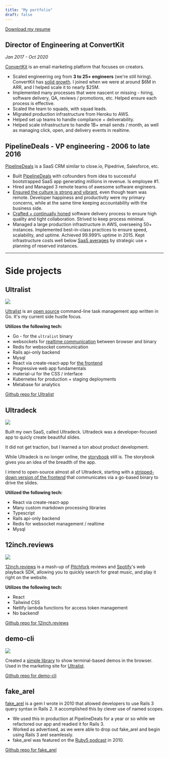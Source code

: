 ```yaml
---
title: "My portfolio"
draft: false
---
```


[Download my resume](/assets/grant-ammons-resume.pdf)

## Director of Engineering at ConvertKit

*Jan 2017 - Oct 2020*

[ConvertKit][ck] is an email marketing platform that focuses on creators.

* Scaled engineering org from **3 to 25+ engineers** (we're still hiring).  ConvertKit has [solid growth](https://convertkit.baremetrics.com/).  I joined when we were at around $6M in ARR, and I helped scale it to nearly $25M.
* Implemented many processes that were nascent or missing - hiring, software delivery, QA, reviews / promotions, etc. Helped ensure each process is effective.
* Scaled the team to squads, with squad leads.
* Migrated production infrastructure from Heroku to AWS.
* Helped set up teams to handle compliance + deliverability.
* Helped scale infrastructure to handle 1B+ email sends / month, as well as managing click, open, and delivery events in realtime.

## PipelineDeals - VP engineering - 2006 to late 2016

[PipelineDeals][pld] is a SaaS CRM similar to close.io, Pipedrive, Salesforce, etc.

* Built [PipelineDeals][pld] with cofounders from idea to successful bootstrapped SaaS app generating millions in revenue.  Is employee #1.
* Hired and Managed 3 remote teams of awesome software engineers.
* [Ensured the culture is strong and vibrant](https://medium.com/@gammons/4-awesome-ways-to-level-up-your-dev-team-32ab43f90678#.z6bh97clv), even though team was remote.  Developer happiness and productivity were my primary concerns, while at the same time keeping accountability with the business side.
* [Crafted + continually honed][scrum] software delivery process to ensure high quality and tight collaboration.  Strived to keep process minimal.
* Managed a large production infrastructure in AWS, overseeing 50+ instances.  Implemented best-in-class practices to ensure speed, scalability, and uptime.   Achieved 99.999% uptime in 2015.  Kept infrastructure costs well below [SaaS averages][saas] by strategic use + planning of reserved instances.

---

# Side projects

## Ultralist

![](/images/ultralist.png)

[Ultralist][ultralist] is an [open source](https://github.com/ultralist) command-line task management app written in Go.  It's my current side hustle focus.

**Utilizes the following tech:**

* Go - for the `ultralist` binary
* websockets for [realtime communication](https://github.com/ultralist/ultralist-websockets) between browser and binary
* Redis for websocket communication
* Rails api-only backend
* Mysql
* React via create-react-app for [the frontend](https://github.com/ultralist/ultralist-frontend)
* Progressive web app fundamentals
* material-ui for the CSS / interface
* Kubernetes for production + staging deployments
* Metabase for analytics

[Github repo for Ultralist](https://github.com/ultralist)

## Ultradeck

![](/images/ultradeck.png)

Built my own SaaS, called Ultradeck.  Ultradeck was a developer-focused app to quicly create beautiful slides.

It did not get traction, but I learned a ton about product development.

While Ultradeck is no longer online, the [storybook](https://stories.ultradeck.co) still is.  The storybook gives you an idea of the breadth of the app.

I intend to open-source almost all of Ultradeck, starting with a [stripped-down version of the frontend](https://github.com/gammons/ultradeck-frontend) that communicates via a go-based binary to drive the slides.

**Utilized the following tech:**

* React via create-react-app
* Many custom markdown processing libraries
* Typescript
* Rails api-only backend
* Redis for websocket management / realtime
* Mysql


## 12inch.reviews

![](/images/12inch.png)

[12inch.reviews](https://12inch.reviews) is a mash-up of [Pitchfork](https://pitchfork.com) reviews and [Spotify](https://spotify.com)'s web playback SDK, allowing you to quickly search for great music, and play it right on the website.

**Utilizes the following tech:**

* React
* Tailwind CSS
* Netlify lambda functions for access token management
* No backend!

[Github repo for 12inch.reviews](https://github.com/gammons/12inch.reviews)

## demo-cli

![](/images/demo-cli.png)

Created a [simple library](https://demo-cli.dev) to show terminal-based demos in the browser.  Used in the marketing site for [Ultralist](https://ultralist.io).

[Github repo for demo-cli](https://github.com/gammons/demo-cli)

## fake_arel

[fake_arel][fa] is a gem I wrote in 2010 that allowed developers to use Rails 3 query syntax in Rails 2.  It accomplished this by clever use of named scopes.

* We used this in production at PipelineDeals for a year or so while we refactored our app and readied it for Rails 3.
* Worked as advertised, as we were able to drop out fake_arel and begin using Rails 3 arel seamlessly.
* fake_arel was featured on the [Ruby5 podcast][r5] in 2010.

[Github repo for fake_arel](https://github.com/gammons/fake_arel)

[ck]: https://convertkit.com
[pld]: https://www.pipelinedeals.com
[ultralist]: https://ultralist.io
[saas]: http://www.forentrepreneurs.com/2015-saas-survey-part-2
[scrum]: https://medium.com/cto-school/ditching-scrum-for-kanban-the-best-decision-we-ve-made-as-a-team-cd1167014a6f#.u93fsg4qx
[fa]: https://github.com/gammons/fake_arel
[r5]: https://ruby5.codeschool.com/episodes/99-episode-97-july-27-2010
